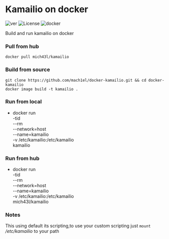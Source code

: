 # Kamailio on docker 
![ver](https://img.shields.io/github/v/release/mach1el/docker-kamailio?color=red&style=plastic)
![License](https://img.shields.io/github/license/mach1el/docker-kamailio?color=yellow&style=plastic)
![docker](https://img.shields.io/badge/docker-container-violet)

Build and run kamailio on docker

### Pull from hub
	docker pull mich43l/kamailio

### Build from source
	git clone https://github.com/mach1el/docker-kamailio.git && cd docker-kamailio
	docker image build -t kamailio .
	
### Run from local
*	docker run \
	-tid \
	--rm \
	--network=host \
	--name=kamailio \
	-v /etc/kamailio:/etc/kamailio \
	kamailio 

### Run from hub
* docker run \
	-tid \
	--rm \
	--network=host \
	--name=kamailio \
	-v /etc/kamailio:/etc/kamailio \
	mich43l/kamailio 

### Notes

This using default its scripting,to use your custom scripting just `mount` */etc/kamailio* to your path
